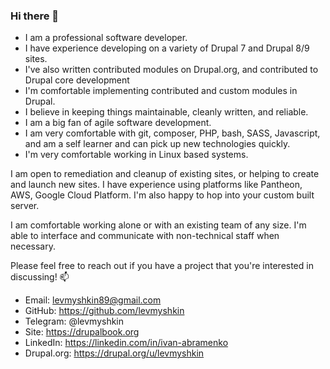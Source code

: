 ### Hi there 👋

- I am a professional software developer.
- I have experience developing on a variety of Drupal 7 and Drupal 8/9 sites.
- I've also written contributed modules on Drupal.org, and contributed to Drupal core development
- I'm comfortable implementing contributed and custom modules in Drupal.
- I believe in keeping things maintainable, cleanly written, and reliable.
- I am a big fan of agile software development.
- I am very comfortable with git, composer, PHP, bash, SASS, Javascript, and am a self learner and can pick up new technologies quickly.
- I'm very comfortable working in Linux based systems.

I am open to remediation and cleanup of existing sites, or helping to create and launch new sites. I have experience using platforms like Pantheon, AWS, Google Cloud Platform. I'm also happy to hop into your custom built server.

I am comfortable working alone or with an existing team of any size. I'm able to interface and communicate with non-technical staff when necessary.

Please feel free to reach out if you have a project that you're interested in discussing! 📫 

- Email: levmyshkin89@gmail.com
- GitHub: https://github.com/levmyshkin
- Telegram: @levmyshkin
- Site: https://drupalbook.org
- LinkedIn: https://linkedin.com/in/ivan-abramenko
- Drupal.org: https://drupal.org/u/levmyshkin

<!--
**levmyshkin/levmyshkin** is a ✨ _special_ ✨ repository because its `README.md` (this file) appears on your GitHub profile.

Here are some ideas to get you started:

- 🔭 I’m currently working on ...
- 🌱 I’m currently learning ...
- 👯 I’m looking to collaborate on ...
- 🤔 I’m looking for help with ...
- 💬 Ask me about ...
- 📫 How to reach me: ...
- 😄 Pronouns: ...
- ⚡ Fun fact: ...
-->
